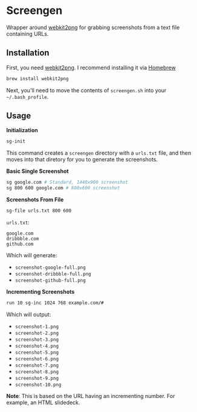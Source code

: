 Screengen
=========

Wrapper around [webkit2png](http://www.paulhammond.org/webkit2png/) for grabbing screenshots from a text file containing URLs.

Installation
------------

First, you need [webkit2png](http://www.paulhammond.org/webkit2png/). I recommend installing it via [Homebrew](http://brew.sh/)

```bash
brew install webkit2png
```

Next, you'll need to move the contents of `screengen.sh` into your `~/.bash_profile`.

Usage
-----

**Initialization**

```bash
sg-init
```

This command creates a `screengen` directory with a `urls.txt` file, and then moves into that diretory for you to generate the screenshots.

**Basic Single Screenshot**

```bash
sg google.com # Standard, 1440x900 screenshot
sg 800 600 google.com # 800x600 screenshot
```

**Screenshots From File**

```bash
sg-file urls.txt 800 600
```

`urls.txt`:

```text
google.com
dribbble.com
github.com
```

Which will generate:

- `screenshot-google-full.png`
- `screenshot-dribbble-full.png`
- `screenshot-github-full.png`

**Incrementing Screenshots**

```bash
run 10 sg-inc 1024 768 example.com/#
```

Which will output:

- `screenshot-1.png`
- `screenshot-2.png`
- `screenshot-3.png`
- `screenshot-4.png`
- `screenshot-5.png`
- `screenshot-6.png`
- `screenshot-7.png`
- `screenshot-8.png`
- `screenshot-9.png`
- `screenshot-10.png`

**Note**: This is based on the URL having an incrementing number. For example, an HTML slidedeck.

